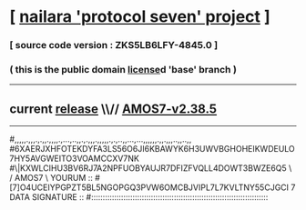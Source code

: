 
# [ [nailara 'protocol seven' project](http://nailara.network/) ]

### [ source code version : ZKS5LB6LFY-4845.0 ]

### ( this is the public domain [license](../license)d 'base' branch )
---
## current [release](https://github.com/nailara-technologies/protocol-7/releases) \\\\// [AMOS7-v2.38.5](https://github.com/nailara-technologies/protocol-7/releases/tag/AMOS7-v2.38.5)
---

#,,,,,.,,,.,.,,.,,,,.,...,..,,.,.,,,.,,,,,.,.,..,,...,...,,,,,,.,,.,,,..,,..,,
#6XAERJXHFOTEKDYFA3LS56O6JI6KBAWYK6H3UWVBGHOHEIKWDEULO7HY5AVGWEITO3VOAMCCXV7NK
#\\\|KXWLCIHU3BV6RJ7A2NPFUOBYAUJR7DFIZFVQLL4DOWT3BWZE6Q5 \ / AMOS7 \ YOURUM ::
#\[7]O4UCEIYPGPZT5BL5NGOPGQ3PVW6OMCBJVIPL7L7KVLTNY55CJGCI 7  DATA SIGNATURE ::
#:::::::::::::::::::::::::::::::::::::::::::::::::::::::::::::::::::::::::::::
